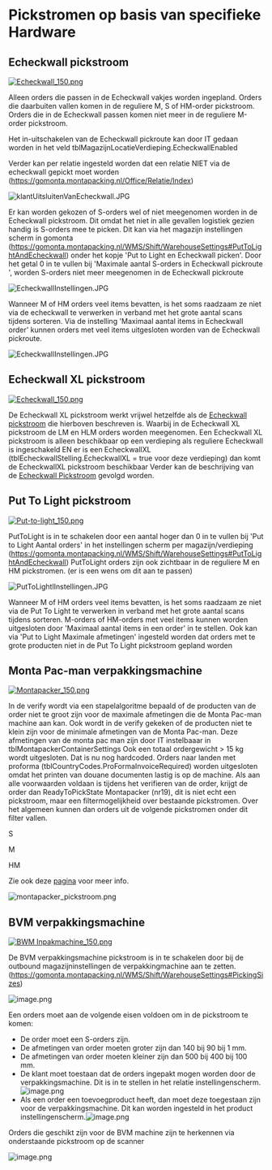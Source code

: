 # Pickstromen op basis van specifieke Hardware

## Echeckwall pickstroom

[![Echeckwall_150.png](../../../Attachments/Echeckwall_150-2a00af01-5c85-4e91-9577-09d53a6a2a16.png)](https://vragen.montapacking.nl/Docs/Algemene-informatie/Apparaten/Echeckwall/)

Alleen orders die passen in de Echeckwall vakjes worden ingepland. Orders die daarbuiten vallen komen in de reguliere M, S of HM-order pickstroom. Orders die in de Echeckwall passen komen niet meer in de reguliere M-order pickstroom.

Het in-uitschakelen van de Echeckwall pickroute kan door IT gedaan worden in het veld tblMagazijnLocatieVerdieping.EcheckwallEnabled

Verder kan per relatie ingesteld worden dat een relatie NIET via de echeckwall gepickt moet worden (https://gomonta.montapacking.nl/Office/Relatie/Index)

![klantUitsluitenVanEcheckwall.JPG](../../../Attachments/klantUitsluitenVanEcheckwall-0552d2bd-70ac-4d7d-beb6-285d6c831de7.JPG)

Er kan worden gekozen of S-orders wel of niet meegenomen worden in de Echeckwall pickstroom. Dit omdat het niet in alle gevallen logistiek gezien handig is S-orders mee te picken.
Dit kan via het magazijn instellingen scherm in gomonta (https://gomonta.montapacking.nl/WMS/Shift/WarehouseSettings#PutToLightAndEcheckwall) onder het kopje 'Put to Light en Echeckwall picken'. Door het getal 0 in te vullen bij 'Maximale aantal S-orders in Echeckwall pickroute ', worden S-orders niet meer meegenomen in de Echeckwall pickroute


![EcheckwallInstellingen.JPG](../../../Attachments/EcheckwallInstellingen-029f59d8-52b2-45cb-a559-b6770c639674.JPG)

Wanneer M of HM orders veel items bevatten, is het soms raadzaam ze niet via de echeckwall te verwerken in verband met het grote aantal scans tijdens sorteren. Via de instelling  'Maximaal aantal items in Echeckwall order' kunnen orders met veel items uitgesloten worden van de Echeckwall pickroute.

![EcheckwallInstellingen.JPG](../../../Attachments/EcheckwallInstellingen-029f59d8-52b2-45cb-a559-b6770c639674.JPG)


## Echeckwall XL pickstroom
[![Echeckwall_150.png](../../../Attachments/Echeckwall_150-2a00af01-5c85-4e91-9577-09d53a6a2a16.png)](https://vragen.montapacking.nl/Docs/Algemene-informatie/Apparaten/Echeckwall/)

De Echeckwall XL pickstroom werkt vrijwel hetzelfde als de [Echeckwall pickstroom](https://vragen.monta.nl/Docs/Algemene-informatie/Outbound/Pickstromen-op-basis-van-specifieke-Hardware/#echeckwall-pickstroom) die hierboven beschreven is. Waarbij in de Echeckwall XL pickstroom de LM en HLM orders worden meegenomen. Een Echeckwall XL pickstroom is alleen beschikbaar op een verdieping als reguliere Echeckwall is ingeschakeld EN er is een EcheckwallXL (tblEcheckwallStelling.EcheckwallXL = true voor deze verdieping) dan komt de EcheckwallXL pickstroom beschikbaar Verder kan de beschrijving van de [Echeckwall Pickstroom](https://vragen.monta.nl/Docs/Algemene-informatie/Outbound/Pickstromen-op-basis-van-specifieke-Hardware/#echeckwall-pickstroom) gevolgd worden.


## Put To Light pickstroom
[![Put-to-light_150.png](../../../Attachments/Put-to-light_150-ddcac856-096e-4da1-b4a1-e2e746afbda8.png)](https://vragen.monta.nl/Docs/Algemene-informatie/Apparaten/Put-To-Light/)

PutToLight is in te schakelen door een aantal hoger dan 0 in te vullen bij 'Put to Light Aantal orders' in het instellingen scherm per magazijn/verdieping (https://gomonta.montapacking.nl/WMS/Shift/WarehouseSettings#PutToLightAndEcheckwall)
PutToLight orders zijn ook zichtbaar in de reguliere M en HM pickstromen. (er is een wens om dit aan te passen)


![PutToLightlInstellingen.JPG](../../../Attachments/PutToLightlInstellingen-6b738da4-213f-4be0-8db1-ca98e371df6a.JPG)

Wanneer M of HM orders veel items bevatten, is het soms raadzaam ze niet via de Put To Light te verwerken in verband met het grote aantal scans tijdens sorteren.
M-orders of HM-orders met veel items kunnen worden uitgesloten door 'Maximaal aantal items in een order' in te stellen. Ook kan via 'Put to Light Maximale afmetingen' ingesteld worden dat orders met te grote producten niet in de Put To Light pickstroom gepland worden




## Monta Pac-man verpakkingsmachine

[![Montapacker_150.png](../../../Attachments/Montapacker_150-40368f16-55e7-4b9c-93d7-2e01b90b77fc.png)](https://vragen.monta.nl/Docs/Algemene-informatie/Apparaten/Monta-Pacman/)

In de verify wordt via een stapelalgoritme bepaald of de producten van de order niet te groot zijn voor de maximale afmetingen die de Monta Pac-man machine aan kan. Ook wordt in de verify gekeken of de producten niet te klein zijn voor de minimale afmetingen van de Monta Pac-man.
Deze afmetingen van de monta pac man zijn door IT instelbaaar in tblMontapackerContainerSettings
Ook een totaal ordergewicht > 15 kg wordt uitgesloten. Dat is nu nog hardcoded.
Orders naar landen met proforma (tblCountryCodes.ProFormaInvoiceRequired) worden uitgesloten omdat het printen van douane documenten lastig is op de machine. Als aan alle voorwaarden voldaan is tijdens het verifieren van de order, krijgt de order dan ReadyToPickState Montapacker (nr19), dit is niet echt een pickstroom, maar een filtermogelijkheid over bestaande pickstromen.
Over het algemeen kunnen dan orders uit de volgende pickstromen onder dit filter vallen.

S

M

HM

Zie ook deze [pagina](https://vragen.monta.nl/Docs/Algemene-informatie/Apparaten/Monta-Pacman/#pickstroom-voor-monta-pacman) voor meer info.


![montapacker_pickstroom.png](../../../Attachments/montapacker_pickstroom-c4e2652d-48e3-4d6c-a269-0d2d27aa699e.png)



## BVM verpakkingsmachine
[![BWM Inpakmachine_150.png](../../../Attachments/BWM%20Inpakmachine_150-5ba1604e-5c81-49cc-bb67-de74a411a032.png)](https://vragen.monta.nl/Docs/Algemene-informatie/Apparaten/BVM/)

De BVM verpakkingsmachine pickstroom is in te schakelen door bij de outbound magazijninstellingen de verpakkingmachine aan te zetten. (https://gomonta.montapacking.nl/WMS/Shift/WarehouseSettings#PickingSizes)

![image.png](../../../Attachments/image-ade34e4f-5147-4913-b632-e946eb5c9cf6.png)

Een orders moet aan de volgende eisen voldoen om in de pickstroom te komen:
- De order moet een S-orders zijn.
- De afmetingen van order moeten groter zijn dan 140 bij 90 bij 1 mm.
- De afmetingen van order moeten kleiner zijn dan 500 bij 400 bij 100 mm.
- De klant moet toestaan dat de orders ingepakt mogen worden door de verpakkingsmachine. Dit is in te stellen in het relatie instellingenscherm.
![image.png](../../../Attachments/image-41019596-6a8e-474a-8ab5-4fc30e27c45a.png)
- Als een order een toevoegproduct heeft, dan moet deze toegestaan zijn voor de verpakkingsmachine. Dit kan worden ingesteld in het product instellingenscherm.![image.png](../../../Attachments/image-8375767a-acff-4789-bba4-6765f32c34e1.png)

Orders die geschikt zijn voor de BVM machine zijn te herkennen via onderstaande pickstroom op de scanner

![image.png](../../../Attachments/image-8336c887-2294-4959-9de9-9914ccf6796e.png)
